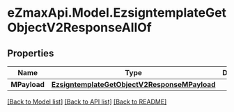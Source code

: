 
# eZmaxApi.Model.EzsigntemplateGetObjectV2ResponseAllOf

## Properties

Name | Type | Description | Notes
------------ | ------------- | ------------- | -------------
**MPayload** | [**EzsigntemplateGetObjectV2ResponseMPayload**](EzsigntemplateGetObjectV2ResponseMPayload.md) |  | 

[[Back to Model list]](../README.md#documentation-for-models)
[[Back to API list]](../README.md#documentation-for-api-endpoints)
[[Back to README]](../README.md)

